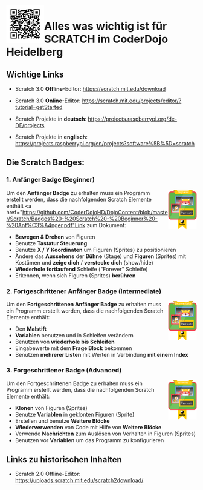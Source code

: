 <img align="left" width="100" height="100" src="https://github.com/CoderDojoHD/DojoContent/blob/master/Scratch/CoderDojoHD-Scratch.png">

# Alles was wichtig ist für SCRATCH im CoderDojo Heidelberg

## Wichtige Links
* Scratch 3.0 **Offline**-Editor: https://scratch.mit.edu/download
* Scratch 3.0 **Online**-Editor: https://scratch.mit.edu/projects/editor/?tutorial=getStarted


* Scratch Projekte in **deutsch**: https://projects.raspberrypi.org/de-DE/projects
* Scratch Projekte in **englisch**: https://projects.raspberrypi.org/en/projects?software%5B%5D=scratch

## Die Scratch Badges:

### 1. **Anfänger Badge** (Beginner)
<img align="right" width="75" height="104" src="https://github.com/CoderDojoHD/DojoContent/blob/master/Scratch/Badge-1-Beginner.png">

Um den **Anfänger Badge** zu erhalten muss ein Programm erstellt werden, dass die nachfolgenden Scratch Elemente enthält 
<a href="https://github.com/CoderDojoHD/DojoContent/blob/master/Scratch/Badges%20-%20Scratch%20-%20Beginner%20-%20Anf%C3%A4nger.pdf"Link zum Dokument</a>:


* **Bewegen & Drehen** von Figuren
* Benutze **Tastatur Steuerung**
* Benutze **X / Y Koordinaten** um Figuren (Sprites) zu positionieren
* Ändere das **Aussehens** der **Bühne** (Stage) und **Figuren** (Sprites) mit Kostümen und **zeige dich** / **verstecke dich** (show/hide)
* **Wiederhole fortlaufend** Schleife ("Forever" Schleife)
* Erkennen, wenn sich Figuren (Sprites) **berühren**


### 2. **Fortgeschrittener Anfänger** Badge (Intermediate)
<img align="right" width="75" height="104" src="https://github.com/CoderDojoHD/DojoContent/blob/master/Scratch/Badge-2-Intermediate.png">

Um den **Fortgeschrittenen Anfänger Badge** zu erhalten muss ein Programm erstellt werden, dass die nachfolgenden Scratch Elemente enthält:

* Den **Malstift**
* **Variablen** benutzen und in Schleifen verändern
* Benutzen von **wiederhole bis Schleifen**
* Eingabewerte mit dem **Frage Block** bekommen
* Benutzen **mehrerer Listen** mit Werten in Verbindung **mit einem Index**


### 3. **Forgeschrittener Badge** (Advanced) 
<img align="right" width="75" height="104" src="https://github.com/CoderDojoHD/DojoContent/blob/master/Scratch/Badge-3-Advanced.png">

Um den Fortgeschrittenen Badge zu erhalten muss ein Programm erstellt werden, dass die nachfolgenden Scratch Elemente enthält:


* **Klonen** von Figuren (Sprites)
* Benutze **Variablen** in geklonten Figuren (Sprite)
* Erstellen und benutze **Weitere Blöcke**
* **Wiederverwenden** von Code mit Hilfe von **Weitere Blöcke**
* Verwende **Nachrichten** zum Auslösen von Verhalten in Figuren (Sprites)
* Benutzen vor **Variablen** um das Programm zu konfigurieren

## Links zu historischen Inhalten
* Scratch 2.0 Offline-Editor: https://uploads.scratch.mit.edu/scratch2download/
